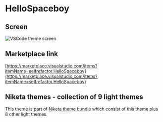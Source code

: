 # HelloSpaceboy

## Screen

![VSCode theme screen](https://github.com/selfrefactor/niketa-themes/blob/master/packages/hello_spaceboy/theme/hello.spaceboy.png?raw=true)

## Marketplace link

[https://marketplace.visualstudio.com/items?itemName=selfrefactor.HelloSpaceboy](https://marketplace.visualstudio.com/items?itemName=selfrefactor.HelloSpaceboy)

## Niketa themes - collection of 9 light themes
 
This theme is part of [Niketa theme bundle](https://marketplace.visualstudio.com/items?itemName=selfrefactor.Niketa-theme) which consist of this theme plus 8 other light themes.